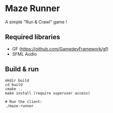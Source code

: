 # Maze Runner
A simple "Run & Crawl" game !

## Required libraries
- GF (https://github.com/GamedevFramework/gf)
- SFML Audio

## Build & run
```
mkdir build
cd build
cmake ..
make install (require superuser access)

# Run the client:
./maze-runner
```
